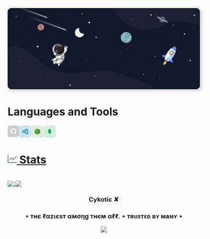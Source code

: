 <img src="./sec/../src/Banner%20Ultrawide.png" style="box-shadow: 3px 3px 10px #00000035">
<br/>

# Languages and Tools

<a href="https://github.com/Cykotic" target="_blank"><img class="icon" align="left" alt="Github" width="30px" src="./src/icons/github.svg" /></a>
<a href="https://code.visualstudio.com/" target="_blank"><img class="icon" align="left" alt="Visual Studio Code" width="32px" src="./src/icons/vscode.svg" />
<a href="https://nodejs.org/" target="_blank"><img class="icon" align="left" alt="Node.js" width="32px" src="./src/icons/nodejs.svg" />
<a href="https://www.mongodb.com/" target="_blank"> <img class="icon" align="left" alt="MongoDB" width="32px" src="./src/icons/mongodb.svg" />

<br />
<br />

<h1><img width="24px" src="./src/icons/github_icons/insights.svg" alt="Stats"/> Stats </h1>

<div class="container" >
  <br/>
  <a href="https://github.com/Cykotic">
    <img align= "center" src="https://github-readme-stats.vercel.app/api?username=Cykotic&hide=contribs,prs&show_icons=true&bg_color=1C2128&text_color=adbac7&border_color=cdd9e51"
  </a>
  <a>
    <img align= "center" src="https://github-readme-stats.vercel.app/api/top-langs/?username=Cykotic&count_private=true&cache_seconds=7200&border_radius=10px&show_icons=true&bg_color=1C2128&text_color=adbac7&border_color=cdd9e51"
  </a>
  
</div>



<h3 align="center">Cykotic ✘</h3>
<h3 align="center">⋆ тнє ℓαzιєѕт αмσηg тнєм αℓℓ. ⋆ ᴛʀᴜꜱᴛᴇᴅ ʙʏ ᴍᴀɴʏ ⋆ </h3>

<p align="center">
    <img src="[https://discord.c99.nl/widget/theme-1/253986575682109441.png](https://discord.c99.nl/widget/theme-2/253986575682109441.png)https://discord.c99.nl/widget/theme-2/253986575682109441.png" />
</p>
</p>
